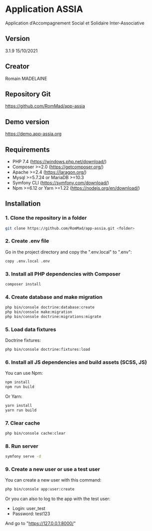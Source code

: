 # Application ASSIA
Application d’Accompagnement Social et Solidaire Inter-Associative

## Version
3.1.9 15/10/2021

## Creator
Romain MADELAINE

## Repository Git
https://github.com/RomMad/app-assia

## Demo version
https://demo.app-assia.org


## Requirements
- PHP 7.4 (https://windows.php.net/download/)
- Composer >=2.0 (https://getcomposer.org/)
- Apache >=2.4 (https://laragon.org/)
- Mysql >=5.7.24 or MariaDB >=10.3
- Symfony CLI (https://symfony.com/download/)
- Npm >=6.12 or Yarn >=1.22 (https://nodejs.org/en/download/)

## Installation
### 1. Clone the repository in a folder
```bash
git clone https://github.com/RomMad/app-assia.git <folder>
```
### 2. Create .env file
Go in the project directory and copy the ".env.local" to ".env":
```bash
copy .env.local .env
```
### 3. Install all PHP dependencies with Composer
```bash
composer install
```
### 4. Create database and make migration
```bash
php bin/console doctrine:database:create
php bin/console make:migration
php bin/console doctrine:migrations:migrate
```
### 5. Load data fixtures
Doctrine fixtures:
```bash
php bin/console doctrine:fixtures:load
```
### 6. Install all JS dependencies and build assets (SCSS, JS)
You can use Npm:
```bash
npm install
npm run build
```
Or Yarn:
```bash
yarn install
yarn run build
```
### 7. Clear cache
```bash
php bin/console cache:clear
```
### 8. Run server
```bash
symfony serve -d
```
### 9. Create a new user or use a test user
You can create a new user with this command:
```bash
php bin/console app:user:create
```

Or you can also to log to the app with the test user:
- Login: user_test
- Password: test123

And go to "https://127.0.0.1:8000/"